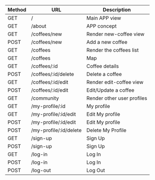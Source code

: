 | Method | URL | Description |
|-------------|-------------|-------------|
| GET | / | Main APP view |
| GET | /about | APP concept |
| GET | /coffees/new | Render new-coffee view |
| POST | /coffees/new | Add a new coffee |
| GET | /coffees | Render the coffees list |
| GET | /coffees | Map |
| GET | /coffees/:id | Coffee details |
| POST | /coffees/:id/delete | Delete a coffee |
| GET | /coffees/:id/edit | Render edit-coffee view |
| POST | /coffees/:id/edit | Edit/Update a coffee |
| GET | /community | Render other user profiles |
| GET | /my-profile/:id | My profile |
| GET | /my-profile/:id/edit | Edit My profile |
| POST | /my-profile/:id/edit | Edit My profile |
| POST | /my-profile/:id/delete | Delete My Profile |
| GET | /sign-up | Sign Up |
| POST | /sign-up | Sign Up |
| GET | /log-in | Log In |
| POST | /log-in | Log In |
| POST | /log-out | Log Out |





